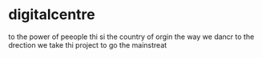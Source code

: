 # digitalcentre
to the power of peeople
thi si the country of orgin
the way we dancr
to the drection we take thi project 
to go the mainstreat
